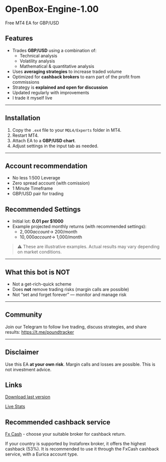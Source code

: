 # OpenBox-Engine-1.00
Free MT4 EA for GBP/USD

## Features
- Trades **GBP/USD** using a combination of:
  - Technical analysis  
  - Volatility analysis  
  - Mathematical & quantitative analysis  
- Uses **averaging strategies** to increase traded volume  
- Optimized for **cashback brokers** to earn part of the profit from commissions  
- Strategy is **explained and open for discussion**  
- Updated regularly with improvements  
- I trade it myself live  

---

## Installation
1. Copy the `.ex4` file to your `MQL4/Experts` folder in MT4.  
2. Restart MT4.  
3. Attach EA to a **GBP/USD chart**.  
4. Adjust settings in the input tab as needed.  

---

## Account recommendation

- No less 1:500 Leverage
- Zero spread account (with comission)
- 1 Minute Timeframe
- GBP/USD pair for trading


## Recommended Settings
- Initial lot: **0.01 per $1000**  
- Example projected monthly returns (with recommended settings):  
  - $2,000 account → ~$200/month  
  - $10,000 account → ~$1,000/month  

> ⚠️ These are illustrative examples. Actual results may vary depending on market conditions.  

---

## What this bot is NOT
- Not a get-rich-quick scheme  
- Does **not** remove trading risks (margin calls are possible)  
- Not “set and forget forever” — monitor and manage risk  

---

## Community
Join our Telegram to follow live trading, discuss strategies, and share results:  https://t.me/poundtracker

---

## Disclaimer

Use this EA **at your own risk**. Margin calls and losses are possible. This is not investment advice.

## Links 

[Download last version](https://github.com/Sajy111/OpenBox-Engine-MT4-1.00/releases/download/v1.0/OpenBox_Engine_mt4_ea.ex4)

[Live Stats](https://www.forexfactory.com/dcatrader#acct.44)

## Recommended cashback service

[Fx Cash](https://fxcash.net/?id=X63320) - choose your suitable broker for cashback return. 

If your country is supported by Instaforex broker, it offers the highest cashback (53%). It is recommended to use it through the FxCash cashback service, with a Eurica account type.





